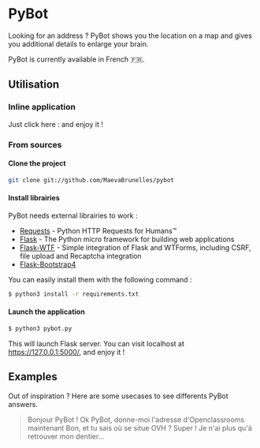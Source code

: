 # PyBot

Looking for an address ? PyBot shows you the location on a map and gives you additional details to enlarge your brain.

PyBot is currently available in French :fr:.

## Utilisation

### Inline application

Just click here : <link is coming> and enjoy it !

### From sources

#### Clone the project

```sh
git clone git://github.com/MaevaBrunelles/pybot
```

#### Install librairies

PyBot needs external librairies to work :

* [Requests](https://github.com/requests/requests) - Python HTTP Requests for Humans™
* [Flask](https://github.com/pallets/flask) - The Python micro framework for building web applications
* [Flask-WTF](https://github.com/lepture/flask-wtf) - Simple integration of Flask and WTForms, including CSRF, file upload and Recaptcha integration
* [Flask-Bootstrap4](https://pypi.org/project/Flask-Bootstrap4/)

You can easily install them with the following command :

```sh
$ python3 install -r requirements.txt
```

#### Launch the application

```sh
$ python3 pybot.py
```

This will launch Flask server. You can visit localhost at https://127.0.0.1:5000/, and enjoy it !

## Examples

Out of inspiration ? Here are some usecases to see differents PyBot answers.

> Bonjour PyBot !
> Ok PyBot, donne-moi l'adresse d'Openclassrooms maintenant
> Bon, et tu sais où se situe OVH ?
> Super ! Je n'ai plus qu'à retrouver mon dentier...